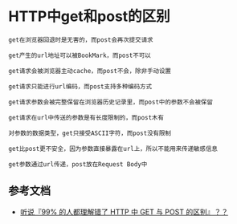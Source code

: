 # HTTP中get和post的区别

```
get在浏览器回退时是无害的，而post会再次提交请求

get产生的url地址可以被BookMark，而post不可以

get请求会被浏览器主动cache，而post不会，除非手动设置

get请求只能进行url编码，而post支持多种编码方式

get请求参数会被完整保留在浏览器历史记录里，而post中的参数不会被保留

get请求在url中传送的参数是有长度限制的，而post木有

对参数的数据类型，get只接受ASCII字符，而post没有限制

get比post更不安全，因为参数直接暴露在url上，所以不能用来传递敏感信息

get参数通过url传递，post放在Request Body中
```


## 参考文档
* [听说『99% 的人都理解错了 HTTP 中 GET 与 POST 的区别』？？](https://zhuanlan.zhihu.com/p/25028045)
